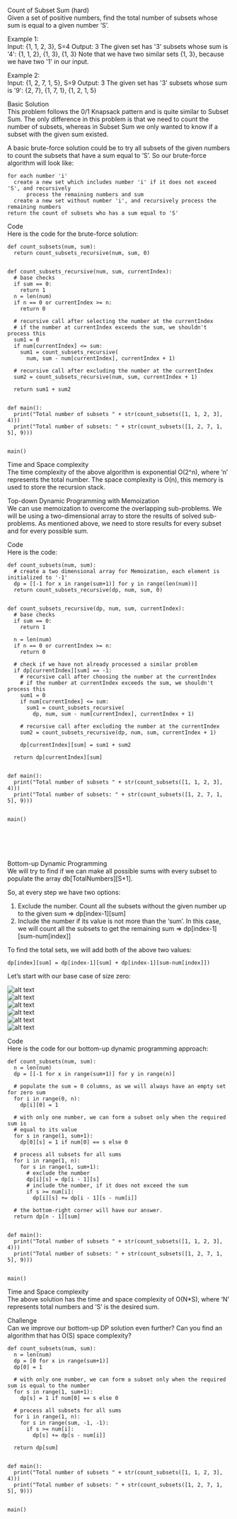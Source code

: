 Count of Subset Sum (hard) \
Given a set of positive numbers, find the total number of subsets whose sum is equal to a given number ‘S’.

Example 1: \
Input: {1, 1, 2, 3}, S=4
Output: 3
The given set has '3' subsets whose sum is '4': {1, 1, 2}, {1, 3}, {1, 3}
Note that we have two similar sets {1, 3}, because we have two '1' in our input.

Example 2: \
Input: {1, 2, 7, 1, 5}, S=9
Output: 3
The given set has '3' subsets whose sum is '9': {2, 7}, {1, 7, 1}, {1, 2, 1, 5}

Basic Solution \
This problem follows the 0/1 Knapsack pattern and is quite similar to Subset Sum. The only difference in this problem is that we need to count the number of subsets, whereas in Subset Sum we only wanted to know if a subset with the given sum existed.

A basic brute-force solution could be to try all subsets of the given numbers to count the subsets that have a sum equal to ‘S’. So our brute-force algorithm will look like:

```
for each number 'i' 
  create a new set which includes number 'i' if it does not exceed 'S', and recursively   
      process the remaining numbers and sum
  create a new set without number 'i', and recursively process the remaining numbers 
return the count of subsets who has a sum equal to 'S'
```

Code \
Here is the code for the brute-force solution:
```
def count_subsets(num, sum):
  return count_subsets_recursive(num, sum, 0)


def count_subsets_recursive(num, sum, currentIndex):
  # base checks
  if sum == 0:
    return 1
  n = len(num)
  if n == 0 or currentIndex >= n:
    return 0

  # recursive call after selecting the number at the currentIndex
  # if the number at currentIndex exceeds the sum, we shouldn't process this
  sum1 = 0
  if num[currentIndex] <= sum:
    sum1 = count_subsets_recursive(
      num, sum - num[currentIndex], currentIndex + 1)

  # recursive call after excluding the number at the currentIndex
  sum2 = count_subsets_recursive(num, sum, currentIndex + 1)

  return sum1 + sum2


def main():
  print("Total number of subsets " + str(count_subsets([1, 1, 2, 3], 4)))
  print("Total number of subsets: " + str(count_subsets([1, 2, 7, 1, 5], 9)))


main()
```

Time and Space complexity \
The time complexity of the above algorithm is exponential O(2^n), where ‘n’ represents the total number. The space complexity is O(n), this memory is used to store the recursion stack.

Top-down Dynamic Programming with Memoization \
We can use memoization to overcome the overlapping sub-problems. We will be using a two-dimensional array to store the results of solved sub-problems. As mentioned above, we need to store results for every subset and for every possible sum.

Code \
Here is the code:
```
def count_subsets(num, sum):
  # create a two dimensional array for Memoization, each element is initialized to '-1'
  dp = [[-1 for x in range(sum+1)] for y in range(len(num))]
  return count_subsets_recursive(dp, num, sum, 0)


def count_subsets_recursive(dp, num, sum, currentIndex):
  # base checks
  if sum == 0:
    return 1

  n = len(num)
  if n == 0 or currentIndex >= n:
    return 0

  # check if we have not already processed a similar problem
  if dp[currentIndex][sum] == -1:
    # recursive call after choosing the number at the currentIndex
    # if the number at currentIndex exceeds the sum, we shouldn't process this
    sum1 = 0
    if num[currentIndex] <= sum:
      sum1 = count_subsets_recursive(
        dp, num, sum - num[currentIndex], currentIndex + 1)

    # recursive call after excluding the number at the currentIndex
    sum2 = count_subsets_recursive(dp, num, sum, currentIndex + 1)

    dp[currentIndex][sum] = sum1 + sum2

  return dp[currentIndex][sum]


def main():
  print("Total number of subsets " + str(count_subsets([1, 1, 2, 3], 4)))
  print("Total number of subsets: " + str(count_subsets([1, 2, 7, 1, 5], 9)))


main()






```

Bottom-up Dynamic Programming \
We will try to find if we can make all possible sums with every subset to populate the array db[TotalNumbers][S+1].

So, at every step we have two options:

1. Exclude the number. Count all the subsets without the given number up to the given sum => dp[index-1][sum]
2. Include the number if its value is not more than the ‘sum’. In this case, we will count all the subsets to get the remaining sum => dp[index-1][sum-num[index]]

To find the total sets, we will add both of the above two values:

    dp[index][sum] = dp[index-1][sum] + dp[index-1][sum-num[index]])

Let’s start with our base case of size zero:

![alt text](pics1/1532.PNG?raw=true)  
![alt text](pics1/1533.PNG?raw=true)  
![alt text](pics1/1534.PNG?raw=true)  
![alt text](pics1/1535.PNG?raw=true)  
![alt text](pics1/1536.PNG?raw=true)  
![alt text](pics1/1537.PNG?raw=true)  

Code \
Here is the code for our bottom-up dynamic programming approach:
```
def count_subsets(num, sum):
  n = len(num)
  dp = [[-1 for x in range(sum+1)] for y in range(n)]

  # populate the sum = 0 columns, as we will always have an empty set for zero sum
  for i in range(0, n):
    dp[i][0] = 1

  # with only one number, we can form a subset only when the required sum is
  # equal to its value
  for s in range(1, sum+1):
    dp[0][s] = 1 if num[0] == s else 0

  # process all subsets for all sums
  for i in range(1, n):
    for s in range(1, sum+1):
      # exclude the number
      dp[i][s] = dp[i - 1][s]
      # include the number, if it does not exceed the sum
      if s >= num[i]:
        dp[i][s] += dp[i - 1][s - num[i]]

  # the bottom-right corner will have our answer.
  return dp[n - 1][sum]


def main():
  print("Total number of subsets " + str(count_subsets([1, 1, 2, 3], 4)))
  print("Total number of subsets: " + str(count_subsets([1, 2, 7, 1, 5], 9)))


main()

```

Time and Space complexity \
The above solution has the time and space complexity of O(N*S), where ‘N’ represents total numbers and ‘S’ is the desired sum.

Challenge \
Can we improve our bottom-up DP solution even further? Can you find an algorithm that has O(S) space complexity?
```
def count_subsets(num, sum):
  n = len(num)
  dp = [0 for x in range(sum+1)]
  dp[0] = 1

  # with only one number, we can form a subset only when the required sum is equal to the number
  for s in range(1, sum+1):
    dp[s] = 1 if num[0] == s else 0

  # process all subsets for all sums
  for i in range(1, n):
    for s in range(sum, -1, -1):
      if s >= num[i]:
        dp[s] += dp[s - num[i]]

  return dp[sum]


def main():
  print("Total number of subsets " + str(count_subsets([1, 1, 2, 3], 4)))
  print("Total number of subsets: " + str(count_subsets([1, 2, 7, 1, 5], 9)))


main()





```